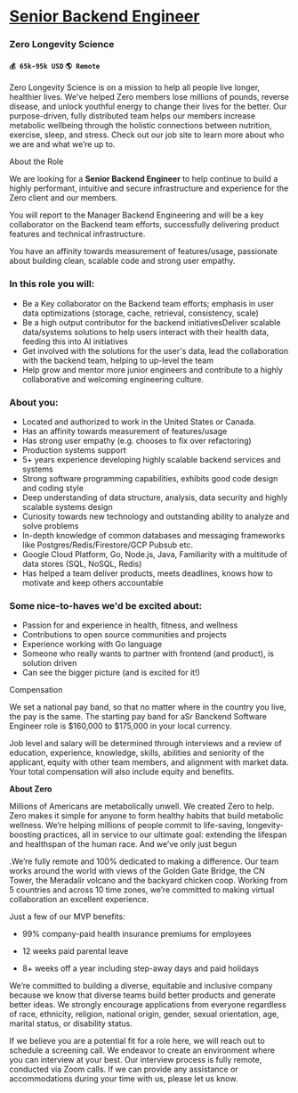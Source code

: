 # [Senior Backend Engineer](https://www.remotewlb.com/apply/senior-backend-engineer-43542)  
### Zero Longevity Science  
#### `💰 65k-95k USD` `🌎 Remote`  

Zero Longevity Science is on a mission to help all people live longer, healthier lives. We’ve helped Zero members lose millions of pounds, reverse disease, and unlock youthful energy to change their lives for the better. Our purpose-driven, fully distributed team helps our members increase metabolic wellbeing through the holistic connections between nutrition, exercise, sleep, and stress. Check out our job site to learn more about who we are and what we’re up to.

  

About the Role

  

We are looking for a **Senior Backend Engineer** to help continue to build a highly performant, intuitive and secure infrastructure and experience for the Zero client and our members.

  

You will report to the Manager Backend Engineering and will be a key collaborator on the Backend team efforts, successfully delivering product features and technical infrastructure.

  

You have an affinity towards measurement of features/usage, passionate about building clean, scalable code and strong user empathy.

### In this role you will:

  * Be a Key collaborator on the Backend team efforts; emphasis in user data optimizations (storage, cache, retrieval, consistency, scale)
  * Be a high output contributor for the backend initiativesDeliver scalable data/systems solutions to help users interact with their health data, feeding this into AI initiatives
  * Get involved with the solutions for the user's data, lead the collaboration with the backend team, helping to up-level the team
  * Help grow and mentor more junior engineers and contribute to a highly collaborative and welcoming engineering culture.

### About you:

  * Located and authorized to work in the United States or Canada.
  * Has an affinity towards measurement of features/usage
  * Has strong user empathy (e.g. chooses to fix over refactoring)
  * Production systems support 
  * 5+ years experience developing highly scalable backend services and systems
  * Strong software programming capabilities, exhibits good code design and coding style
  * Deep understanding of data structure, analysis, data security and highly scalable systems design
  * Curiosity towards new technology and outstanding ability to analyze and solve problems
  * In-depth knowledge of common databases and messaging frameworks like Postgres/Redis/Firestore/GCP Pubsub etc.
  * Google Cloud Platform, Go, Node.js, Java, Familiarity with a multitude of data stores (SQL, NoSQL, Redis)
  * Has helped a team deliver products, meets deadlines, knows how to motivate and keep others accountable

### Some nice-to-haves we'd be excited about:

  * Passion for and experience in health, fitness, and wellness
  * Contributions to open source communities and projects
  * Experience working with Go language
  * Someone who really wants to partner with frontend (and product), is solution driven
  * Can see the bigger picture (and is excited for it!)

Compensation

We set a national pay band, so that no matter where in the country you live, the pay is the same. The starting pay band for aSr Banckend Software Engineer role is $160,000 to $175,000 in your local currency.

  

Job level and salary will be determined through interviews and a review of education, experience, knowledge, skills, abilities and seniority of the applicant, equity with other team members, and alignment with market data. Your total compensation will also include equity and benefits.

  

 **About Zero**

  

Millions of Americans are metabolically unwell. We created Zero to help. Zero makes it simple for anyone to form healthy habits that build metabolic wellness. We’re helping millions of people commit to life-saving, longevity-boosting practices, all in service to our ultimate goal: extending the lifespan and healthspan of the human race. And we’ve only just begun

  

.We’re fully remote and 100% dedicated to making a difference. Our team works around the world with views of the Golden Gate Bridge, the CN Tower, the Meradalir volcano and the backyard chicken coop. Working from 5 countries and across 10 time zones, we’re committed to making virtual collaboration an excellent experience.

  

Just a few of our MVP benefits:

* 99% company-paid health insurance premiums for employees

* 12 weeks paid parental leave

* 8+ weeks off a year including step-away days and paid holidays 

  

We’re committed to building a diverse, equitable and inclusive company because we know that diverse teams build better products and generate better ideas. We strongly encourage applications from everyone regardless of race, ethnicity, religion, national origin, gender, sexual orientation, age, marital status, or disability status.

  

If we believe you are a potential fit for a role here, we will reach out to schedule a screening call. We endeavor to create an environment where you can interview at your best. Our interview process is fully remote, conducted via Zoom calls. If we can provide any assistance or accommodations during your time with us, please let us know.

